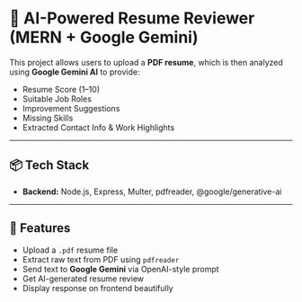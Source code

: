 # 🧠 AI-Powered Resume Reviewer (MERN + Google Gemini)

This project allows users to upload a **PDF resume**, which is then analyzed using **Google Gemini AI** to provide:
- Resume Score (1–10)
- Suitable Job Roles
- Improvement Suggestions
- Missing Skills
- Extracted Contact Info & Work Highlights

---

## 📦 Tech Stack

- **Backend:** Node.js, Express, Multer, pdfreader, @google/generative-ai

---

## 🚀 Features

- Upload a `.pdf` resume file
- Extract raw text from PDF using `pdfreader`
- Send text to **Google Gemini** via OpenAI-style prompt
- Get AI-generated resume review
- Display response on frontend beautifully
